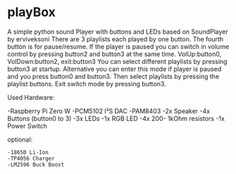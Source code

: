 # playBox
A simple python sound Player with buttons and LEDs based on SoundPlayer by erviveksoni
There are 3 playlists each played by one button. The fourth button is for pause/resume. 
If the player is paused you can switch in volume control by pressing button2 and button3 at the same time. VolUp:button0, VolDown:button2, exit:button3
You can select different playlists by pressing button3 at startup. Alternative you can enter this mode if player is paused and you press button0 and button3. Then select playlists by pressing the playlist buttons. Exit switch mode by pressing button3.

Used Hardware:

-Raspberry Pi Zero W
-PCM5102 I²S DAC 
-PAM8403
-2x Speaker 
-4x Buttons (button0 to 3)
-3x LEDs 
-1x RGB LED
-4x 200- 1kOhm resistors
-1x Power Switch

optional:

    -18650 Li-Ion
    -TP4056 Charger
    -LM2596 Buck Boost
    

